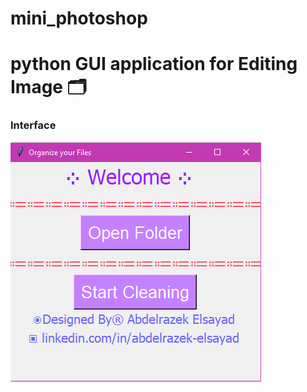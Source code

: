 # mini_photoshop

<h1> python GUI application for Editing Image  🗂 </h1>
<h3> Interface </h3>
<img  src="https://github.com/3bdelrazek/system-files-organizer-/blob/main/GUI%20app.png" >
